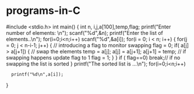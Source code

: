 # programs-in-C

#include <stdio.h>
int main()
{
    int n, i,j,a[100],temp,flag;
    printf("Enter number of elements: \n");
    scanf("%d",&n);
    printf("Enter the list of elements..\n");
    for(i=0;i<n;i++)
        scanf("%d",&a[i]);
    for(i = 0; i < n; i++)
    {
      for(j = 0; j < n-i-1; j++)
       {
            // introducing a flag to monitor swapping
        flag = 0;
        if( a[j] > a[j+1])
          {
                // swap the elements
                temp = a[j];
                a[j] = a[j+1];
                a[j+1] = temp;
                // if swapping happens update flag to 1
                flag = 1;
            }
      }
      if ( flag==0) break;// if no swapping the list is sorted
     }
     printf("The sorted list is ...\n");
     for(i=0;i<n;i++)
 
      printf("%d\n",a[i]);
}

